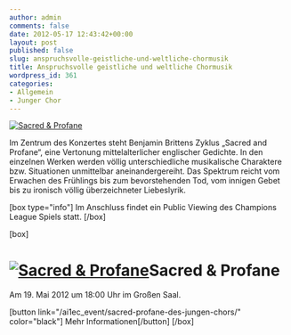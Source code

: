```yaml
---
author: admin
comments: false
date: 2012-05-17 12:43:42+00:00
layout: post
published: false
slug: anspruchsvolle-geistliche-und-weltliche-chormusik
title: Anspruchsvolle geistliche und weltliche Chormusik
wordpress_id: 361
categories:
- Allgemein
- Junger Chor
---
```


[![Sacred & Profane](/wp-content/uploads/2012/05/Flyer-Sacred-Profane-2012.jpg)](/ai1ec_event/sacred-profane-des-jungen-chors/)

Im Zentrum des Konzertes steht Benjamin Brittens Zyklus „Sacred and Profane“, eine Vertonung mittelalterlicher englischer Gedichte. In den einzelnen Werken werden völlig unterschiedliche musikalische Charaktere bzw. Situationen unmittelbar aneinandergereiht. Das Spektrum reicht vom Erwachen des Frühlings bis zum bevorstehenden Tod, vom innigen Gebet bis zu ironisch völlig überzeichneter Liebeslyrik.

[box type="info"] Im Anschluss findet ein Public Viewing des Champions League Spiels statt. [/box]

[box]

# [![Sacred & Profane](/wp-content/uploads/2012/05/Flyer-Sacred-Profane-2012.jpg)](/ai1ec_event/sacred-profane-des-jungen-chors/)Sacred & Profane

Am 19. Mai 2012 um 18:00 Uhr im Großen Saal.

[button link="/ai1ec_event/sacred-profane-des-jungen-chors/" color="black"] Mehr Informationen[/button]
[/box]
